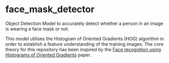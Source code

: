 # face_mask_detector
Object Detection Model to accurately detect whether a person in an image is wearing a face mask or not.

This model utilises the Histogram of Oriented Gradients (HOG) algorithm in order to establish a feature understanding of the training images. The core theory for this repository has been inspired by the [Face recognition using Histograms of Oriented Gradients](https://d1wqtxts1xzle7.cloudfront.net/42736520/5419ded60cf203f155ae1415.pdf?1455645353=&response-content-disposition=inline%3B+filename%3DFace_recognition_using_Histograms_of_Ori.pdf&Expires=1606743825&Signature=Y3~wag6VlICGOKV7jrUVJQxxoI-xrPkpqbc8ENunMqMNze8mjC7gX4J6XMJO6jOzGMXcH-yGlM1IUE8zseoVSMMtUumOcAmKmZjP5RIpwkVKtVWl0~RynppPZICM3ijFfIkjCiQE~yvGP6hjjbDL-7-sTkD6If6EqGr2eoNX7SIh0JHX12sy5W82p9ZeMf3SV8sp8MbEu7azrefRJ4kvo7wvhQAFe3VeCVDOR08Dk9cCEJFEbTXaDBHNdKUZSin0v18b0hxZnDnSlKa2yDbibETrRmoqnIj8RxTwR0d8vTSREvr6xicK1m~WMVYLp3QdhwlPA1zJ8GJ-QaceFOxgkQ__&Key-Pair-Id=APKAJLOHF5GGSLRBV4ZA) paper.



